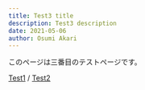 ```yaml
---
title: Test3 title
description: Test3 description
date: 2021-05-06
author: Osumi Akari
---
```


このページは三番目のテストページです。

[Test1](test1) / [Test2](test2)